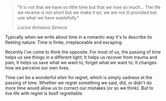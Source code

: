 > "It is not that we have so little time but that we lose so much... The 
> life we receive is not short but we make it so; we are not ill provided 
> but use what we have wastefully."
> 
> *Lucius Annaeus Seneca*

Typically when we write about time in a romantic way it's to describe its fleeting nature: Time is finite, irreplaceable and escaping.

Recently I've come to think the opposite. For most of us, the passing of time helps us see things in a different light; It helps us recover from trauma and pain; It helps us save what we want to, forget what we want to; It changes how we perceive our own lives.

Time can be a wonderful elixir for regret, which is simply sadness at the passing of time. Whether we regret something we said, did, or didn't do more time would allow us to correct our mistakes (or so we think).  But to live life with regret is itself regrettable.
